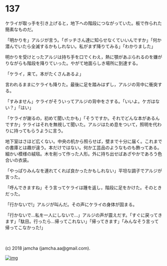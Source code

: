 # 137

ケライが取っ手を引き上げると，地下への階段につながっていた。板で作られた簡素なものだ。  

「明かりを」アルジが言う。「ボッチさん達に知らせなくていいんですか」「何か潜んでいたら全滅するかもしれない。私がまず降りてみる」「わかりました」  

明かりを受けとったアルジは持ち手を口でくわえ，熱に顎があぶられるのを嫌がりながらも階段を降りていった。やがて地面らしき場所に到達する。  

「ケライ，来て。本がたくさんあるよ」  

言われるままにケライも降りた。最後に足を踏みはずし，アルジの背中に衝突する。  

「すみません」ケライがそういってアルジの背中をさする。「いいよ。ケガはない？」「はい」  

「ケライが謝るの，初めて聞いたかも」「そうですか。それでどんな本があるんですか」ケライはそれを無視して聞いた。アルジはため息をついて，照明を代わりに持ってもらうように言う。  

地下室はさほど広くない。中央の机から照らせば，壁まで十分に届く。これまでの書庫とは趣が違う。本だけではない。何か工芸品のようなものも飾ってある。細かい模様の絨毯。木を削って作った人形。外に持ち出せばあざやかであろう色合いの衣装。  

「やっぱりみんなを連れてくれば良かったかもしれない」平坦な調子でアルジが言った。  

「呼んできますね」そう言ってケライは踵を返し，階段に足をかけた。そのときだった。  

「行かないで!」アルジが叫んだ。その声にケライの身体が固まる。  

「行かないで…私を一人にしないで…」アルジの声が震えだす。「すぐに戻ってきます」「駄目。行ったら…帰ってこれない」「帰ってきます」「みんなそう言って帰ってこなかった!」  

<br>  
<br>  
(c) 2018 jamcha (jamcha.aa@gmail.com).  

[![img](http://i.creativecommons.org/l/by-nc-sa/4.0/88x31.png)](http://creativecommons.org/licenses/by-nc-sa/4.0/deed)